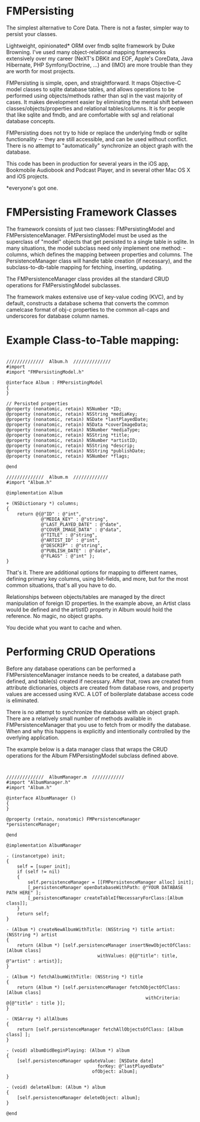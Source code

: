 # FMPersisting

The simplest alternative to Core Data. There is not a faster, simpler way to persist your classes.

Lightweight, opinionated* ORM over fmdb sqlite framework by Duke Browning. I've used many object-relational mapping frameworks extensively over my career (NeXT's DBKit and EOF, Apple's CoreData, Java Hibernate, PHP Symfony/Doctrine, ...) and (IMO) are more trouble than they are worth for most projects. 

FMPersisting is simple, open, and straightforward. It maps Objective-C model classes to sqlite database tables, and allows operations to be performed using objects/methods rather than sql in the vast majority of cases. It makes development easier by eliminating the mental shift between classes/objects/properties and relational tables/columns. It is
for people that like sqlite and fmdb, and are comfortable with sql and relational database concepts. 

FMPersisting does not try to hide or replace the underlying fmdb or sqlite functionality -- they are still accessible, and can be used without conflict. There is no attempt to "automatically" synchronize an object graph with the database. 

This code has been in production for several years in the iOS app, Bookmobile Audiobook and Podcast Player, and in several other Mac OS X and iOS projects.

*everyone's got one.

# FMPersisting Framework Classes

The framework consists of just two classes: FMPersistingModel and FMPersistenceManager. FMPersistingModel must be used as the superclass of "model" objects that get persisted to a single table in sqlite.  In many situations, the model subclass need only implement one method: -columns, which defines the mapping between properties and columns. The PersistenceManager class will handle table creation (if necessary), and the subclass-to-db-table mapping for fetching, inserting, updating.

The FMPersistenceManager class provides all the standard CRUD operations for FMPersistingModel subclasses.

The framework makes extensive use of key-value coding (KVC), and by default, constructs a database schema 
that converts the common camelcase format of obj-c properties to the common all-caps and underscores for
database column names.

# Example Class-to-Table mapping:
<pre><code>
//////////////  Album.h  //////////////
#import <Foundation/Foundation.h>
#import "FMPersistingModel.h"

@interface Album : FMPersistingModel
{
}

// Persisted properties
@property (nonatomic, retain) NSNumber *ID;
@property (nonatomic, retain) NSString *mediaKey;
@property (nonatomic, retain) NSDate *lastPlayedDate;
@property (nonatomic, retain) NSData *coverImageData;
@property (nonatomic, retain) NSNumber *mediaType;
@property (nonatomic, retain) NSString *title;
@property (nonatomic, retain) NSNumber *artistID;
@property (nonatomic, retain) NSString *descrip;
@property (nonatomic, retain) NSString *publishDate;
@property (nonatomic, retain) NSNumber *flags;

@end

//////////////  Album.m  /////////////
#import "Album.h"

@implementation Album 

+ (NSDictionary *) columns;
{
    return @{@"ID" : @"int",
             @"MEDIA_KEY" : @"string",
             @"LAST_PLAYED_DATE" : @"date",
             @"COVER_IMAGE_DATA" : @"data",
             @"TITLE" : @"string",
             @"ARTIST_ID" : @"int",
             @"DESCRIP" : @"string",
             @"PUBLISH_DATE" : @"date",
             @"FLAGS" : @"int" };
}
</code></pre>

That's it. There are additional options for mapping to different names, defining primary key columns, using bit-fields,
and more, but for the most common situations, that's all you have to do.

Relationships between objects/tables are managed by the direct manipulation of foreign ID properties. In the example above, an Artist class would be defined and the artistID property in Album would hold the reference. No magic, no object graphs. 

You decide what you want to cache and when.

# Performing CRUD Operations

Before any database operations can be performed a FMPersistenceManager instance needs to be created, 
a database path defined, and table(s) created if necessary. After that, rows are created from attribute
dictionaries, objects are created from database rows, and property values are accessed using KVC. A LOT
of boilerplate database access code is eliminated.

There is no attempt to synchronize the database with an object graph. There are a relatively small number of
methods available in FMPersistenceManager that you use to fetch from or modify the database. When and why this
happens is explicitly and intentionally controlled by the overlying application.

The example below is a data manager class that wraps the CRUD operations for the Album FMPersistingModel
subclass defined above.

<pre><code>

//////////////  AlbumManager.m  ////////////
#import "AlbumManager.h"
#import "Album.h"

@interface AlbumManager ()
{
}

@property (retain, nonatomic) FMPersistenceManager *persistenceManager;

@end

@implementation AlbumManager

- (instancetype) init;
{
    self = [super init];
    if (self != nil)
    {
        self.persistenceManager = [[FMPersistenceManager alloc] init];
        [_persistenceManager openDatabaseWithPath: @"YOUR DATABASE PATH HERE" ];
    	[_persistenceManager createTableIfNecessaryForClass:[Album class]];
    }
    return self;
}

- (Album *) createNewAlbumWithTitle: (NSString *) title artist: (NSString *) artist
{
    return (Album *) [self.persistenceManager insertNewObjectOfClass: [Album class]
                                  withValues: @{@"title": title, @"artist" : artist}]; 
}

- (Album *) fetchAlbumWithTitle: (NSString *) title
{
    return (Album *) [self.persistenceManager fetchObjectOfClass: [Album class]
                                                    withCriteria: @{@"title" : title }];
}

- (NSArray *) allAlbums
{
    return [self.persistenceManager fetchAllObjectsOfClass: [Album class] ];
}

- (void) albumDidBeginPlaying: (Album *) album
{
    [self.persistenceManager updateValue: [NSDate date]
                                  forKey: @"lastPlayedDate" 
                                ofObject: album];
}

- (void) deleteAlbum: (Album *) album
{
    [self.persistenceManager deleteObject: album];
}

@end
</code></pre>
